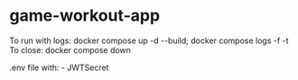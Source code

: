 # game-workout-app

To run with logs: docker compose up -d --build; docker compose logs -f -t
To close: docker compose down

.env file with:
    - JWTSecret